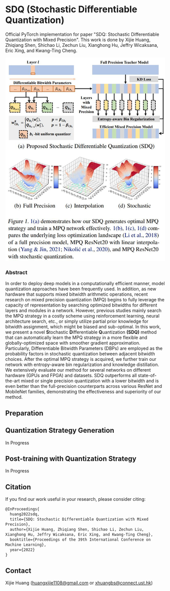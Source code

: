 # SDQ (Stochastic Differentiable Quantization)
Official PyTorch implementation for paper "SDQ: Stochastic Differentiable Quantization with Mixed Precision". This work is done by Xijie Huang, Zhiqiang Shen, Shichao Li, Zechun Liu, Xianghong Hu, Jeffry Wicaksana, Eric Xing, and Kwang-Ting Cheng.

![framework](./images/framework.jpg)

### Abstract 

In order to deploy deep models in a computationally efficient manner, model quantization approaches have been frequently used. In addition, as new hardware that supports mixed bitwidth arithmetic operations, recent research on mixed precision quantization (MPQ) begins to fully leverage the capacity of representation by searching optimized bitwidths for different layers and modules in a network. However, previous studies mainly search the MPQ strategy in a costly scheme using reinforcement learning, neural architecture search, etc., or simply utilize partial prior knowledge for bitwidth assignment, which might be biased and sub-optimal.
In this work, we present a novel **S**tochastic **D**ifferentiable **Q**uantization **(SDQ)** method that can automatically learn the MPQ strategy in a more flexible and globally-optimized space with smoother gradient approximation. Particularly, Differentiable Bitwidth Parameters (DBPs) are employed as the probability factors in stochastic quantization between adjacent bitwidth choices. After the optimal MPQ strategy is acquired, we further train our network with entropy-aware bin regularization and knowledge distillation. We extensively evaluate our method for several networks on different hardware (GPUs and FPGA) and datasets. SDQ outperforms all state-of-the-art mixed or single precision quantization with a lower bitwidth and is even better than the full-precision counterparts across various ResNet and MobileNet families, demonstrating the effectiveness and superiority of our method. 

## Preparation



## Quantization Strategy Generation

In Progress



## Post-training with Quantization Strategy

In Progress



## Citation

If you find our work useful in your research, please consider citing:

```
@InProceedings{
  huang2022sdq,
  title={SDQ: Stochastic Differentiable Quantization with Mixed Precision},
  author={Xijie Huang, Zhiqiang Shen, Shichao Li, Zechun Liu, Xianghong Hu, Jeffry Wicaksana, Eric Xing, and Kwang-Ting Cheng},
  booktitle={Proceedings of the 39th International Conference on Machine Learning},
  year={2022}
}
```

## Contact

Xijie Huang (huangxijie1108@gmail.com or xhuangbs@connect.ust.hk)
